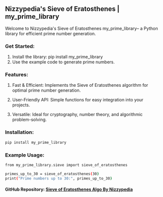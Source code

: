 ## Nizzypedia's Sieve of Eratosthenes | my_prime_library

Welcome to Nizzypedia's Sieve of Eratosthenes  my_prime_library– a Python library for efficient prime number generation.


### Get Started:

1. Install the library: pip install my_prime_library
2. Use the example code to generate prime numbers.

### Features:

1. Fast & Efficient: Implements the Sieve of Eratosthenes algorithm for optimal prime number generation.

2. User-Friendly API: Simple functions for easy integration into your projects.

3. Versatile: Ideal for cryptography, number theory, and algorithmic problem-solving.

### Installation:
```bash
pip install my_prime_library
```

### Example Usage:
```bash
from my_prime_library.sieve import sieve_of_eratosthenes

primes_up_to_30 = sieve_of_eratosthenes(30)
print("Prime numbers up to 30:", primes_up_to_30)
```


#### GitHub Repository: [Sieve of Eratosthenes Algo By Nizzypedia ](https://github.com/umairniaziofficial/Sieve-of-Eratosthenes.git)